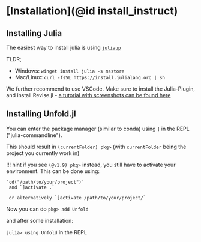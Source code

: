 
# [Installation](@id install_instruct)

## Installing Julia

The easiest way to install julia is using [`juliaup`](https://github.com/JuliaLang/juliaup)

TLDR; 
- Windows: `winget install julia -s msstore`
- Mac/Linux: `curl -fsSL https://install.julialang.org | sh`

We further recommend to use VSCode. Make sure to install the Julia-Plugin, and install Revise.jl - [a tutorial with screenshots can be found here](http://www.simtech-summerschool.de/installation/julia.html)

## Installing Unfold.jl

You can enter the package manager (similar to conda) using `]` in the REPL ("julia-commandline").

This should result in `(currentFolder) pkg>` (with `currentFolder` being the project you currently work in)

!!! hint
    if you see `(@v1.9) pkg>` instead, you still have to activate your environment. This can be done using:
    
    `cd("/path/to/your/project")`
     and `]activate .` 
     
     or alternatively `]activate /path/to/your/project/`
    

Now you can do
`pkg> add Unfold`

and after some installation:

`julia> using Unfold` in the REPL